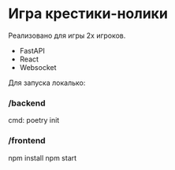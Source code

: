 Игра крестики-нолики
=================
Реализовано для игры 2х игроков.

- FastAPI
- React
- Websocket

Для запуска локалько:

### /backend
cmd: poetry init

### /frontend
npm install
npm start